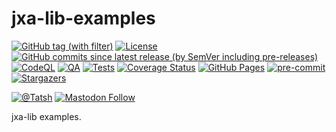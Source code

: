 # jxa-lib-examples

[![GitHub tag (with filter)](https://img.shields.io/github/v/tag/Tatsh/jxa-lib-examples)](https://github.com/Tatsh/jxa-lib-examples/tags)
[![License](https://img.shields.io/github/license/Tatsh/jxa-lib-examples)](https://github.com/Tatsh/jxa-lib-examples/blob/master/LICENSE.txt)
[![GitHub commits since latest release (by SemVer including pre-releases)](https://img.shields.io/github/commits-since/Tatsh/jxa-lib-examples/v0.0.3/master)](https://github.com/Tatsh/jxa-lib-examples/compare/v0.0.3...master)
[![CodeQL](https://github.com/Tatsh/jxa-lib-examples/actions/workflows/codeql.yml/badge.svg)](https://github.com/Tatsh/jxa-lib-examples/actions/workflows/codeql.yml)
[![QA](https://github.com/Tatsh/jxa-lib-examples/actions/workflows/qa.yml/badge.svg)](https://github.com/Tatsh/jxa-lib-examples/actions/workflows/qa.yml)
[![Tests](https://github.com/Tatsh/jxa-lib-examples/actions/workflows/tests.yml/badge.svg)](https://github.com/Tatsh/jxa-lib-examples/actions/workflows/tests.yml)
[![Coverage Status](https://coveralls.io/repos/github/Tatsh/jxa-lib-examples/badge.svg?branch=master)](https://coveralls.io/github/Tatsh/jxa-lib-examples?branch=master)
[![GitHub Pages](https://github.com/Tatsh/jxa-lib-examples/actions/workflows/pages/pages-build-deployment/badge.svg)](https://tatsh.github.io/jxa-lib-examples/)
[![pre-commit](https://img.shields.io/badge/pre--commit-enabled-brightgreen?logo=pre-commit&logoColor=white)](https://github.com/pre-commit/pre-commit)
[![Stargazers](https://img.shields.io/github/stars/Tatsh/jxa-lib-examples?logo=github&style=flat)](https://github.com/Tatsh/jxa-lib-examples/stargazers)

[![@Tatsh](https://img.shields.io/badge/dynamic/json?url=https%3A%2F%2Fpublic.api.bsky.app%2Fxrpc%2Fapp.bsky.actor.getProfile%2F%3Factor%3Ddid%3Aplc%3Auq42idtvuccnmtl57nsucz72%26query%3D%24.followersCount%26style%3Dsocial%26logo%3Dbluesky%26label%3DFollow%2520%40Tatsh&query=%24.followersCount&style=social&logo=bluesky&label=Follow%20%40Tatsh)](https://bsky.app/profile/Tatsh.bsky.social)
[![Mastodon Follow](https://img.shields.io/mastodon/follow/109370961877277568?domain=hostux.social&style=social)](https://hostux.social/@Tatsh)

jxa-lib examples.
